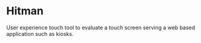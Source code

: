 Hitman
======

User experience touch tool to evaluate a touch screen serving a web based application such as kiosks.